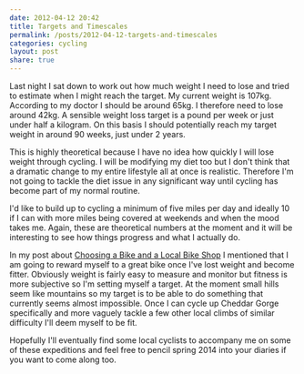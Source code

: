 ```yaml
---
date: 2012-04-12 20:42
title: Targets and Timescales
permalink: /posts/2012-04-12-targets-and-timescales
categories: cycling
layout: post
share: true
---
```


Last night I sat down to work out how much weight I need to lose and tried to estimate when I might reach the target. My current weight is 107kg. According to my doctor I should be around 65kg. I therefore need to lose around 42kg. A sensible weight loss target is a pound per week or just under half a kilogram. On this basis I should potentially reach my target weight in around 90 weeks, just under 2 years.

This is highly theoretical because I have no idea how quickly I will lose weight through cycling. I will be modifying my diet too but I don't think that a dramatic change to my entire lifestyle all at once is realistic. Therefore I'm not going to tackle the diet issue in any significant way until cycling has become part of my normal routine.

I'd like to build up to cycling a minimum of five miles per day and ideally 10 if I can with more miles being covered at weekends and when the mood takes me. Again, these are theoretical numbers at the moment and it will be interesting to see how things progress and what I actually do.

In my post about [Choosing a Bike and a Local Bike Shop](http://swwritings.com/post/2012-04-10-choosing-bike-and-local-bike-shop) I mentioned that I am going to reward myself to a great bike once I've lost weight and become fitter. Obviously weight is fairly easy to measure and monitor but fitness is more subjective so I'm setting myself a target. At the moment small hills seem like mountains so my target is to be able to do something that currently seems almost impossible. Once I can cycle up Cheddar Gorge specifically and more vaguely tackle a few other local climbs of similar difficulty I'll deem myself to be fit.

Hopefully I'll eventually find some local cyclists to accompany me on some of these expeditions and feel free to pencil spring 2014 into your diaries if you want to come along too.
